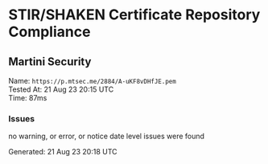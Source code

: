 # STIR/SHAKEN Certificate Repository Compliance

## Martini Security

Name: `https://p.mtsec.me/2884/A-uKF8vDHfJE.pem`\
Tested At: 21 Aug 23 20:15 UTC\
Time: 87ms

### Issues

no warning, or error, or notice date level issues were found

Generated: 21 Aug 23 20:18 UTC